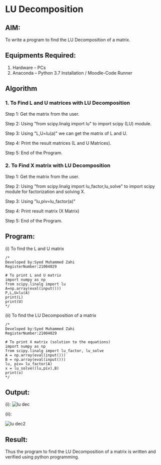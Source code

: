 # LU Decomposition 

## AIM:
To write a program to find the LU Decomposition of a matrix.

## Equipments Required:
1. Hardware – PCs
2. Anaconda – Python 3.7 Installation / Moodle-Code Runner

## Algorithm
### 1. To Find L and U matrices with LU Decomposition
Step 1: Get the matrix from the user.

Step 2: Using "from scipy.linalg import lu" to import scipy (LU) module.

Step 3: Using "L,U=lu(a)" we can get the matrix of L and U.

Step 4: Print the result matrices (L and U Matrices).

Step 5: End of the Program.


### 2. To Find X matrix with LU Decomposition
Step 1: Get the matrix from the user.

Step 2: Using "from scipy.linalg import lu_factor,lu_solve" to import scipy module for factorization and solving X.

Step 3: Using "lu,piv=lu_factor(a)" 

Step 4: Print result matrix (X Matrix)

Step 5: End of the Program.

## Program:
(i) To find the L and U matrix
```
/*
Developed by:Syed Muhammed Zahi 
RegisterNumber:21004029

# To print L and U matrix
import numpy as np
from scipy.linalg import lu 
A=np.array(eval(input()))
P,L,U=lu(A)
print(L)
print(U) 
*/
```
(ii) To find the LU Decomposition of a matrix
```
/*
Developed by:Syed Muhammed Zahi
RegisterNumber:21004029

# To print X matrix (solution to the equations)
import numpy as np
from scipy.linalg import lu_factor, lu_solve
A = np.array(eval(input()))
B = np.array(eval(input()))
lu, piv= lu_factor(A)
x = lu_solve((lu,piv),B)
print(x) 
*/
```

## Output:
(i):
![lu dec](https://user-images.githubusercontent.com/94187572/147854196-71ddeeae-67d1-413a-a15d-6b2aade6cb21.png)


(ii):

![lu dec2](https://user-images.githubusercontent.com/94187572/147854239-6b581531-afc5-412f-8e22-6e99d1d13d0d.png)


## Result:
Thus the program to find the LU Decomposition of a matrix is written and verified using python programming.

